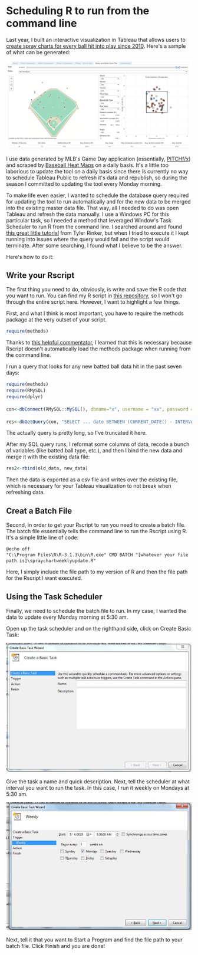 # Scheduling R to run from the command line
Last year, I built an interactive visualization in Tableau that allows users to [create spray charts for every ball hit into play since 2010](https://public.tableau.com/profile/billpetti#!/vizhome/SprayChartComparison/SprayandStrikeZonePlot). Here's a sample of what can be generated:

![alt text](https://github.com/BillPetti/Spray-Chart-Tool/blob/master/images/Tableau_screenshot.png?raw=true)

I use data generated by MLB's Game Day application (essentially, [PITCHf/x](http://www.sportvision.com/baseball/pitchfx®)) and scraped by [Baseball Heat Maps](http://www.baseballheatmaps.com) on a daily basis. It's a little too laborious to update the tool on a daily basis since there is currently no way to schedule Tableau Public to refresh it's data and republish, so during the season I committed to updating the tool every Monday morning.

To make life even easier, I wanted to schedule the database query required for updating the tool to run automatically and for the new data to be merged into the existing master data file. That way, all I needed to do was open Tableau and refresh the data manually. I use a Windows PC for this particular task, so I needed a method that leveraged Window's Task Scheduler to run R from the command line. I searched around and found [this great little tutorial](https://trinkerrstuff.wordpress.com/2015/02/11/scheduling-r-tasks-via-windows-task-scheduler/) from Tyler Rinker, but when I tried to execute it I kept running into issues where the query would fail and the script would terminate. After some searching, I found what I believe to be the answer.

Here's how to do it:

Write your Rscript
------------------
The first thing you need to do, obviously, is write and save the R code that you want to run. You can find my R script in [this repository](https://github.com/BillPetti/Spray-Chart-Tool), so I won't go through the entire script here. However, I want to highlight a few things.

First, and what I think is most important, you have to require the methods package at the very outset of your script.

``` r
require(methods)
```

Thanks to [this helpful commentator](http://stackoverflow.com/a/19468533/3987834), I learned that this is necessary because Rscript doesn't automatically load the methods package when running from the command line. 

I run a query that looks for any new batted ball data hit in the past seven days:

``` r
require(methods)
require(RMySQL)
require(dplyr)

con<-dbConnect(RMySQL::MySQL(), dbname="x", username = "xx", password = "xxx", host = "xxxx", port = 3306)

res<-dbGetQuery(con, "SELECT ... date BETWEEN (CURRENT_DATE() - INTERVAL 8 DAY) AND (CURRENT_DATE() - INTERVAL 1 DAY)")
```
The actually query is pretty long, so I've truncated it here. 

After my SQL query runs, I reformat some columns of data, recode a bunch of variables (like batted ball type, etc.), and then I bind the new data and merge it with the existing data file:

``` r
res2<-rbind(old_data, new_data)
```

Then the data is exported as a csv file and writes over the existing file, which is necessary for your Tableau visualization to not break when refreshing data.

Creat a Batch File
------------------
Second, in order to get your Rscript to run you need to create a batch file. The batch file essentially tells the command line to run the Rscript using R. It's a simple little line of code:

``` batch
@echo off 
"C:\Program Files\R\R-3.1.3\bin\R.exe" CMD BATCH "[whatever your file path is]\spraychartweeklyupdate.R"
```

Here, I simply include the file path to my version of R and then the file path for the Rscript I want executed.

Using the Task Scheduler
------------------------
Finally, we need to schedule the batch file to run. In my case, I wanted the data to update every Monday morning at 5:30 am.

Open up the task scheduler and on the righthand side, click on Create Basic Task: 

![alt text](https://github.com/BillPetti/Spray-Chart-Tool/blob/master/images/Task_Scheduler_1.JPG?raw=true)

Give the task a name and quick description. Next, tell the scheduler at what interval you want to run the task. In this case, I run it weekly on Mondays at 5:30 am. 

![alt text](https://github.com/BillPetti/Spray-Chart-Tool/blob/master/images/Task_Scheduler_2.JPG?raw=true)

Next, tell it that you want to Start a Program and find the file path to your batch file. Click Finish and you are done!
